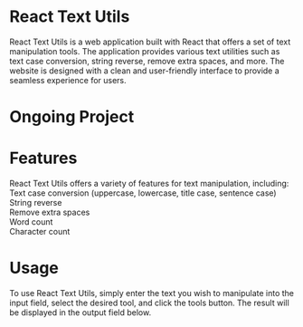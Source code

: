 # React Text Utils

React Text Utils is a web application built with React that offers a set of text manipulation tools. The application provides various text utilities such as text case conversion, string reverse, remove extra spaces, and more. The website is designed with a clean and user-friendly interface to provide a seamless experience for users.

# Ongoing Project

# Features
React Text Utils offers a variety of features for text manipulation, including:  
Text case conversion (uppercase, lowercase, title case, sentence case)  
String reverse  
Remove extra spaces  
Word count  
Character count

# Usage

To use React Text Utils, simply enter the text you wish to manipulate into the input field, select the desired tool, and click the tools button. The result will be displayed in the output field below.



